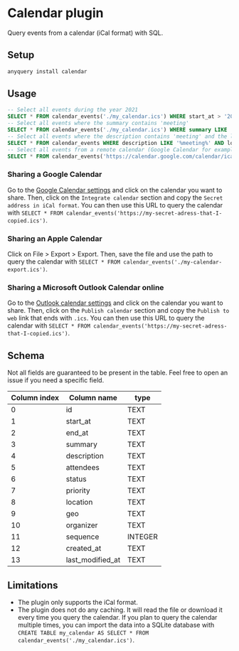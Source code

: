 # Calendar plugin

Query events from a calendar (iCal format) with SQL.

## Setup

```bash
anyquery install calendar
```

## Usage

```sql
-- Select all events during the year 2021
SELECT * FROM calendar_events('./my_calendar.ics') WHERE start_at > '2021-01-01' AND end_at < '2021-12-31';
-- Select all events where the summary contains 'meeting'
SELECT * FROM calendar_events('./my_calendar.ics') WHERE summary LIKE '%meeting%';
-- Select all events where the description contains 'meeting' and the location is 'Room A113'
SELECT * FROM calendar_events WHERE description LIKE '%meeting%' AND location = 'Room A113' AND path = './my_calendar.ics';
-- Select all events from a remote calendar (Google Calendar for example)
SELECT * FROM calendar_events('https://calendar.google.com/calendar/ical/mymail%40gmail.com/private-ba23e19e/basic.ics');
```

### Sharing a Google Calendar

Go to the [Google Calendar settings](https://calendar.google.com/calendar/r/settings/calendar) and click on the calendar you want to share. Then, click on the `Integrate calendar` section and copy the `Secret address in iCal format`. You can then use this URL to query the calendar with `SELECT * FROM calendar_events('https://my-secret-adress-that-I-copied.ics')`.

### Sharing an Apple Calendar

Click on File > Export > Export. Then, save the file and use the path to query the calendar with `SELECT * FROM calendar_events('./my-calendar-export.ics')`.

### Sharing a Microsoft Outlook Calendar online

Go to the [Outlook calendar settings](https://outlook.live.com/calendar/0/options/calendar/SharedCalendars) and click on the calendar you want to share. Then, click on the `Publish calendar` section and copy the `Publish to web` link that ends with `.ics`. You can then use this URL to query the calendar with `SELECT * FROM calendar_events('https://my-secret-adress-that-I-copied.ics')`.

## Schema

Not all fields are guaranteed to be present in the table. Feel free to open an issue if you need a specific field.

| Column index | Column name      | type    |
| ------------ | ---------------- | ------- |
| 0            | id               | TEXT    |
| 1            | start_at         | TEXT    |
| 2            | end_at           | TEXT    |
| 3            | summary          | TEXT    |
| 4            | description      | TEXT    |
| 5            | attendees        | TEXT    |
| 6            | status           | TEXT    |
| 7            | priority         | TEXT    |
| 8            | location         | TEXT    |
| 9            | geo              | TEXT    |
| 10           | organizer        | TEXT    |
| 11           | sequence         | INTEGER |
| 12           | created_at       | TEXT    |
| 13           | last_modified_at | TEXT    |

## Limitations

- The plugin only supports the iCal format.
- The plugin does not do any caching. It will read the file or download it every time you query the calendar. If you plan to query the calendar multiple times, you can import the data into a SQLite database with `CREATE TABLE my_calendar AS SELECT * FROM calendar_events('./my_calendar.ics')`.
